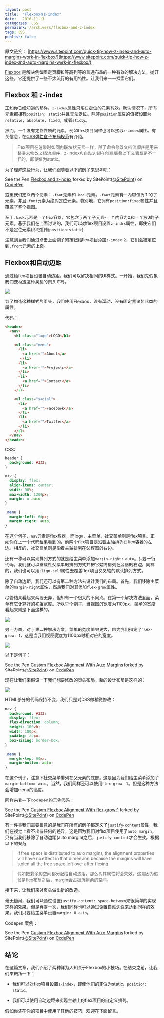 ```yaml
---
layout: post
title:  "Flexbox与z-index"
date:   2016-11-13
categories: CSS
permalink: /archivers/flexbox-and-z-index
tags: CSS
publish: false
---
```


原文链接： [https://www.sitepoint.com/quick-tip-how-z-index-and-auto-margins-work-in-flexbox/](https://www.sitepoint.com/quick-tip-how-z-index-and-auto-margins-work-in-flexbox/)

[Flexbox](https://www.w3.org/TR/css-flexbox-1/) 是解决例如固定页脚和等高列等的普通布局的一种有效的解决方法。抛开这些，它还提供了一些不太流行的有用特性。让我们来一一探索它们。

## Flexbox 和 z-index

正如你已经知道的那样，```z-index```属性只能在定位的元素有效。默认情况下，所有元素都拥有```position: static```并且无法定位。除非```position```属性的值被设置为```relative```，```absolute```，```fixed```，或者```sticky```。

然而，一个没有定位性质的元素，例如flex项目同样也可以接收```z-index```属性。有关信息，在[CSS弹性盒子布局规范](https://drafts.csswg.org/css-flexbox-1/#painting)有介绍。

> Flex项目在渲染时如同内联块状元素一样，除了命令修改文档流顺序是用来替换未修改文档流顺序，z-index和自动边距在创建层叠上下文表现是不一样的，即使值为static。

为了理解这些行为，让我们跟随着以下的例子来思考吧：

<p data-height="499" data-theme-id="0" data-slug-hash="JKYEgj" data-user="SitePoint" data-default-tab="result" class='codepen'>See the Pen <a href='http://codepen.io/SitePoint/pen/JKYEgj'>Flexbox and z-index</a> forked by SitePoint(<a href='http://codepen.io'>@SitePoint</a>) on <a href='http://codepen.io'>CodePen</a></p>

这里我们定义两个元素：```.font```元素和```.back```元素。```.font```元素有一内容值为‘1’的子元素，并且```.font```元素为绝对定位元素。特别地，它拥有```position:fixed```属性并且覆盖了整个视图。

至于```.back```元素是一个flex容器，它包含了两个子元素-一个内容为2和一个为3的子元素。基于我们在上面讨论的，我们可以对flex项目设置```z-index```属性，即使它们不是定位元素(即它们有```position:static```)

注意到当我们通过点击上面例子的按钮给flex项目添加```z-index:2```，它们会被定位到```.front```元素的上面。

## Flexbox和自动边距

通过给flex项目设置自动边距，我们可以解决相同的UI样式。一开始，我们先假象我们要构造这种类型的页头布局。

![]({{site.baseurl}}/images/css/css-18.png)

为了构造这种样式的页头，我们使用Flexbox，没有浮动，没有固定宽诸如此类的属性。

代码：

```html
<header>
  <nav>
    <h1 class="logo">LOGO</h1>

    <ul class="menu">
      <li>
        <a href="">About</a>
       </li>
      <li>
        <a href="">Projects</a>
      </li>
      <li>
        <a href="">Contact</a>
      </li>
    </ul>

    <ul class="social">
      <li>
        <a href="">Facebook</a>
      </li>
      <li>
        <a href="">Twitter</a>
      </li>
    </ul>
  </nav>
</header>
```

CSS:

```css
header {
  background: #333;
}

nav {
  display: flex;
  align-items: center;
  width: 90%;
  max-width: 1200px;
  margin: 0 auto;
}

.menu {
  margin-left: 60px;
  margin-right: auto;
}
```

在这个例子，```nav```元素是flex容器，而logo，主菜单，社交菜单则是flex项目。正如你在上一个代码结果看到的，前两个flex项目是沿着主轴排列在flex容器的左边。相反的，社交菜单则是沿着主轴排列在父容器的右边。

还有一种可以实现排列方式的就是给主菜单添加```margin-right: auto```。只要一行代码，我们就可以重载社交菜单的排列方式并把它始终排列在容器的右边。同样的，我们也可以用```align-self```属性去覆盖flex项目交叉轴的默认排列方式。

除了自动边距，我们还可以有第二种方法去设计我们的布局。首先，我们移除主菜单的```margin-right```属性，然后我们对其添加```flex-grow```属性。

尽管结果看起来两者无异，但却有一个很大的不同点。在第一个解决方法里面，菜单有它计算好的初始宽度。所以举个例子，当视图的宽度为1100px，菜单的宽度看起来则是下面这样的。

![]({{site.baseurl}}/images/css/css-19.png)

另一方面，对于第二种解决方案，菜单的宽度值会更大，因为我们指定了```flex-grow: 1```，这是当我们视图宽度为1100px时相对应的宽度。

![]({{site.baseurl}}/images/css/css-20.png)

以下是例子：

<p data-height="499" data-theme-id="0" data-slug-hash="ezpgqx" data-user="SitePoint" data-default-tab="result" class='codepen'>See the Pen <a href='http://codepen.io/SitePoint/pen/ezpgqx'>Custom Flexbox Alignment With Auto Margins</a> forked by SitePoint(<a href='http://codepen.io'>@SitePoint</a>) on <a href='http://codepen.io'>CodePen</a></p>

现在让我们来假设一下我们想要修改的页头布局，新的设计布局是这样的：

![]({{site.baseurl}}/images/css/css-21.png)

HTML部分的代码保持不变，我们只是对CSS做稍微修改：

```css
nav {
  background: #333;
  display: flex;
  flex-direction: column;
  height: 100vh;
  width: 180px;
  padding: 20px;
  box-sizing: border-box;
}

.menu {
  margin-top: 60px;
  margin-bottom: auto;
}
```

在这个例子，注意下社交菜单排列在父元素的底部。这是因为我们给主菜单添加了```margin-bottom: auto```。当然，我们同样还可以使用```flex-grow: 1```。但是这种方法会增加menu的高度。

同样来看一下codepen的示例代码：

<p data-height="499" data-theme-id="0" data-slug-hash="GqpWKW" data-user="SitePoint" data-default-tab="result" class='codepen'>See the Pen <a href='http://codepen.io/SitePoint/pen/GqpWKW'>Custom Flexbox Alignment With flex-grow:1</a> forked by SitePoint(<a href='http://codepen.io'>@SitePoint</a>) on <a href='http://codepen.io'>CodePen</a></p>

有一件事我们需要留意的是我们在所有的例子都定义了```justify-content```属性，我们在视觉上看不出有任何的差异。这是因为我们对flex项目使用了```auto margin```。只有当我们移除了自动边距(auto margin)之后，```justify-content```才会生效。根据以下的规范

> If free space is distributed to auto margins, the alignment properties will have no effect in that dimension because the margins will have stolen all the free space left over after flexing.

> 假如把剩余的空间都分配给自动边距，那么对其属性将会失效。这是因为假如是flex布局之后，margin会占据所剩余的空间。

接下来，让我们来对页头做出新的改造。

毫无疑问，我们可以通过设置```justify-content: space-between```来很简单的实现这样的效果。但是再提一次，我们同样也可以通过设置自动边距来达到同样的效果。我们只要给主菜单设置```margin: 0 auto```。

Codepen 案例：

<p data-height="499" data-theme-id="0" data-slug-hash="beVqax" data-user="SitePoint" data-default-tab="result" class='codepen'>See the Pen <a href='http://codepen.io/SitePoint/pen/beVqax'>Custom Flexbox Alignment With Auto Margins</a> forked by SitePoint(<a href='http://codepen.io'>@SitePoint</a>) on <a href='http://codepen.io'>CodePen</a></p>

## 结论

在这篇文章，我们介绍了两种鲜为人知关于Flexbox的小技巧。在结束之前，让我们来概括一下：

- 我们可以对flex项目设置```z-index```，即使他们的定位为static，```position: static```。

- 我们可以使用自动边距来实现主轴上的flex项目的自定义排列。

假如你还在你的项目中使用了其他的技巧，欢迎在下面留言。

<script src="http://codepen.io/assets/embed/ei.js"> </script>